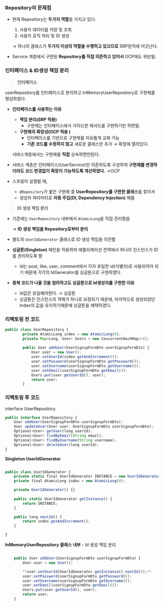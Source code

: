 ### Repository의 문제점

- 현재 Repository는 **두가지 역할**을 가지고 있다.
    1. 사용자 데이터를 저장 및 조회
    2. 사용자 로직 처리 및 ID 생성
    
    → 하나의 클래스가 **두가지 이상의 역할을 수행하고 있으므로** SRP원칙에 어긋난다.
    
- Service 계층에서 구현된 **Repository를 직접 의존하고 있어서** OCP에도 위반됨.

### 인터페이스 & ID생성 책임 분리

> **인터페이스**
> 

userRepository를 인터페이스로 분리하고 InMemoryUserRepository로 구현체를 형성하였다. 

- **인터페이스를 사용하는 이유**
    - **책임 분리(SRP 적용)**
        - 구현체는 인터페이스에서 가이드한 메서드를 구현하기만 하면됨.
    - **구현체의 확장성(OCP 적용 )**
        - 인터페이스를 기반으로 구현체를 자유롭게 교체 가능
        - **기존 코드를 수정하지 않고** 새로운 클래스만 추가 → 확장에 열려있다.
    
    서비스계층에서는 구현체를 **직접** 상속하면안된다.
    

- 서비스 계층은 인터페이스(UserService)만 의존하도록 구성하여 **구현체를 변경하더라도 코드 변경없이 확장이 가능하도록 개선하였다.** →OCP
- 스프링이 실행될 때,
    - `@Repository`가 붙은 구현체 중 **UserRepository를 구현한 클래스**를 찾아서
    - 생성자 파라미터로 **자동 주입(DI, Dependency Injection)** 해줌

> **ID 생성 책임 분리**
> 
- 기존에는 `UserRepository` 내부에서 `AtomicLong`을 직접 관리했음
    
    → **ID 생성 책임을 Repository로부터 분리**
    
- 별도의 `UserIdGenerator` 클래스로 ID 생성 책임을 이전함
- **싱글톤(Singleton)** 패턴을 적용하여 애플리케이션 전역에서 하나의 인스턴스가 ID를 관리하도록 함
    - Id는 post, like, user, comment에서 각자 유일한 id(식별자)로 사용되어야 되기 때문에 각각의 IdGenerator를 싱글톤으로 구현하였다.
- **중복 코드가 나올 것을 염려하고도 싱글톤으로 Id생성자를 구현한 이유**
    - Id값은 유일해야한다. → 싱글톤
    - 싱글톤은 인스턴스의 객체가 하나로 보장되기 때문에, 마지막으로 생성되었던 Index의 값을 유지하기때문에 싱글톤을 채택하였다.
    

### 리팩토링 전 코드

```jsx
public class UserRepository {
		private AtomicLong index = new AtomicLong(0);
		private Map<Long, User> Users = new ConcurrentHashMap<>();
		
		public User addUser(UserSignupFormDto userSignupFormDto) {
		    User user = new User();
		    user.setUserId(index.getAndIncrement());
		    user.setPassword(userSignupFormDto.getPassword());
		    user.setUsername(userSignupFormDto.getUsername());
		    user.setEmail(userSignupFormDto.getEmail());
		    Users.put(user.getUserId(), user);
		    return user;
		}

```

### 리팩토링 후 코드

interface UserRepository

```jsx
public interface UserRepository {
    User addUser(UserSignupFormDto userSignupFormDto);
    User updateUser(User user, UserSignupFormDto userSignupFormDto);
    Optional<User> getUser(long userId);
    Optional<User> findByEmail(String email);
    Optional<User> findByUsername(String username);
    Optional<User> deleteUser(long userId);
}
```

**Singleton UserIdGenerator** 

```jsx

public class UserIdGenerator {
    private static final UserIdGenerator INSTANCE = new UserIdGenerator();
    private final AtomicLong index = new AtomicLong(0);

    private UserIdGenerator() {}
    
    public static UserIdGenerator getInstance() {
        return INSTANCE;
    }

    public long nextId() {
        return index.getAndIncrement();
    }

}
```

**InMemoryUserRepository 클래스 내부** - Id 생성 책임 분리

```jsx

    public User addUser(UserSignupFormDto userSignupFormDto) {
        User user = new User();

        **user.setUserId(UserIdGenerator.getInstance().nextId());**
        user.setPassword(userSignupFormDto.getPassword());
        user.setUsername(userSignupFormDto.getUsername());
        user.setEmail(userSignupFormDto.getEmail());
        Users.put(user.getUserId(), user);
        return user;
    }
```
